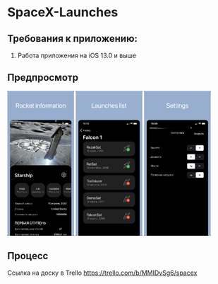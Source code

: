 # SpaceX-Launches

## Требования к приложению:
1) Работа приложения на iOS 13.0 и выше

## Предпросмотр
<p align="left">
<img src="https://raw.githubusercontent.com/Vonckad/SpaceX-Launches/main/iPhone%20Max%20(6.5%20inch)-0.jpg" width="30%"> 
<img src="https://raw.githubusercontent.com/Vonckad/SpaceX-Launches/main/iPhone%20Max%20(6.5%20inch)-1.jpg" width="30%"> 
<img src="https://raw.githubusercontent.com/Vonckad/SpaceX-Launches/main/iPhone%20Max%20(6.5%20inch)-2.jpg" width="30%"> 
</p>

## Процесс
Ссылка на доску в Trello https://trello.com/b/MMIDvSg6/spacex
